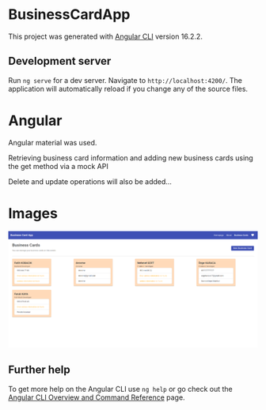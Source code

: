 # BusinessCardApp

This project was generated with [Angular CLI](https://github.com/angular/angular-cli) version 16.2.2.

## Development server

Run `ng serve` for a dev server. Navigate to `http://localhost:4200/`. The application will automatically reload if you change any of the source files.

# Angular

Angular material was used.

Retrieving business card information and adding new business cards using the get method via a mock API

Delete and update operations will also be added...

#

  
# Images

![](business-card-app-img.png)



## Further help

To get more help on the Angular CLI use `ng help` or go check out the [Angular CLI Overview and Command Reference](https://angular.io/cli) page.
